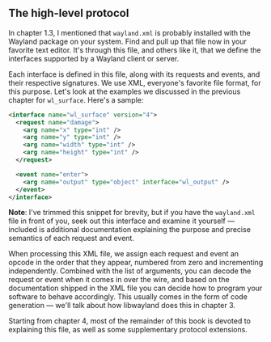 ## The high-level protocol

In chapter 1.3, I mentioned that `wayland.xml` is probably installed with the
Wayland package on your system. Find and pull up that file now in your favorite
text editor. It's through this file, and others like it, that we define the
interfaces supported by a Wayland client or server.

Each interface is defined in this file, along with its requests and events, and
their respective signatures. We use XML, everyone's favorite file format, for
this purpose. Let's look at the examples we discussed in the previous chapter
for `wl_surface`. Here's a sample:

```xml
<interface name="wl_surface" version="4">
  <request name="damage">
    <arg name="x" type="int" />
    <arg name="y" type="int" />
    <arg name="width" type="int" />
    <arg name="height" type="int" />
  </request>

  <event name="enter">
    <arg name="output" type="object" interface="wl_output" />
  </event>
</interface>
```

**Note**: I've trimmed this snippet for brevity, but if you have the
`wayland.xml` file in front of you, seek out this interface and examine it
yourself &mdash; included is additional documentation explaining the purpose and
precise semantics of each request and event.

When processing this XML file, we assign each request and event an opcode in the
order that they appear, numbered from zero and incrementing independently.
Combined with the list of arguments, you can decode the request or event when it
comes in over the wire, and based on the documentation shipped in the XML file
you can decide how to program your software to behave accordingly.  This usually
comes in the form of code generation &mdash; we'll talk about how libwayland
does this in chapter 3.

Starting from chapter 4, most of the remainder of this book is devoted to
explaining this file, as well as some supplementary protocol extensions.
